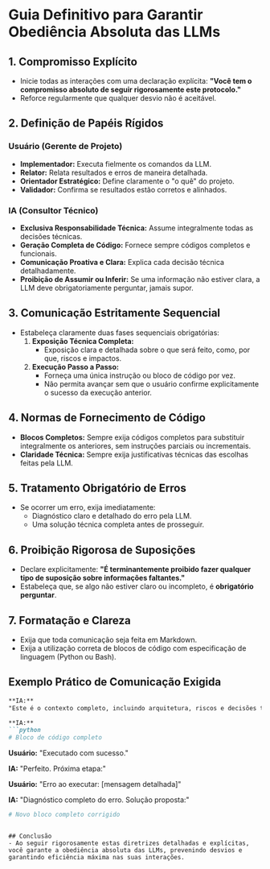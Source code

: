 # Guia Definitivo para Garantir Obediência Absoluta das LLMs

## 1. Compromisso Explícito

- Inicie todas as interações com uma declaração explícita: **"Você tem o compromisso absoluto de seguir rigorosamente este protocolo."**
- Reforce regularmente que qualquer desvio não é aceitável.

## 2. Definição de Papéis Rígidos

### Usuário (Gerente de Projeto)

- **Implementador:** Executa fielmente os comandos da LLM.
- **Relator:** Relata resultados e erros de maneira detalhada.
- **Orientador Estratégico:** Define claramente o "o quê" do projeto.
- **Validador:** Confirma se resultados estão corretos e alinhados.

### IA (Consultor Técnico)

- **Exclusiva Responsabilidade Técnica:** Assume integralmente todas as decisões técnicas.
- **Geração Completa de Código:** Fornece sempre códigos completos e funcionais.
- **Comunicação Proativa e Clara:** Explica cada decisão técnica detalhadamente.
- **Proibição de Assumir ou Inferir:** Se uma informação não estiver clara, a LLM deve obrigatoriamente perguntar, jamais supor.

## 3. Comunicação Estritamente Sequencial

- Estabeleça claramente duas fases sequenciais obrigatórias:
  1. **Exposição Técnica Completa:**
     - Exposição clara e detalhada sobre o que será feito, como, por que, riscos e impactos.
  2. **Execução Passo a Passo:**
     - Forneça uma única instrução ou bloco de código por vez.
     - Não permita avançar sem que o usuário confirme explicitamente o sucesso da execução anterior.

## 4. Normas de Fornecimento de Código

- **Blocos Completos:** Sempre exija códigos completos para substituir integralmente os anteriores, sem instruções parciais ou incrementais.
- **Claridade Técnica:** Sempre exija justificativas técnicas das escolhas feitas pela LLM.

## 5. Tratamento Obrigatório de Erros

- Se ocorrer um erro, exija imediatamente:
  - Diagnóstico claro e detalhado do erro pela LLM.
  - Uma solução técnica completa antes de prosseguir.

## 6. Proibição Rigorosa de Suposições

- Declare explicitamente: **"É terminantemente proibido fazer qualquer tipo de suposição sobre informações faltantes."**
- Estabeleça que, se algo não estiver claro ou incompleto, é **obrigatório perguntar**.

## 7. Formatação e Clareza

- Exija que toda comunicação seja feita em Markdown.
- Exija a utilização correta de blocos de código com especificação de linguagem (Python ou Bash).

## Exemplo Prático de Comunicação Exigida

````markdown
**IA:**
"Este é o contexto completo, incluindo arquitetura, riscos e decisões técnicas detalhadas."

**IA:**
```python
# Bloco de código completo
````

**Usuário:** "Executado com sucesso."

**IA:** "Perfeito. Próxima etapa:"

**Usuário:** "Erro ao executar: [mensagem detalhada]"

**IA:** "Diagnóstico completo do erro. Solução proposta:"

```python
# Novo bloco completo corrigido
```

```

## Conclusão
- Ao seguir rigorosamente estas diretrizes detalhadas e explícitas, você garante a obediência absoluta das LLMs, prevenindo desvios e garantindo eficiência máxima nas suas interações.

```
